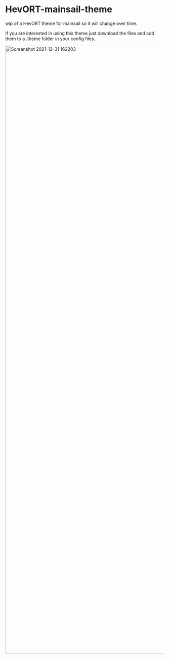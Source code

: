 # HevORT-mainsail-theme
wip of a HevORT theme for mainsail so it will change over time.

If you are interested in using this theme just download the files and add them to a .theme folder in your config files.

<img width="1916" alt="Screenshot 2021-12-31 162203" src="https://user-images.githubusercontent.com/51955539/147830286-7b44c103-cd8e-4f36-a4cd-e624b047a61b.png">

